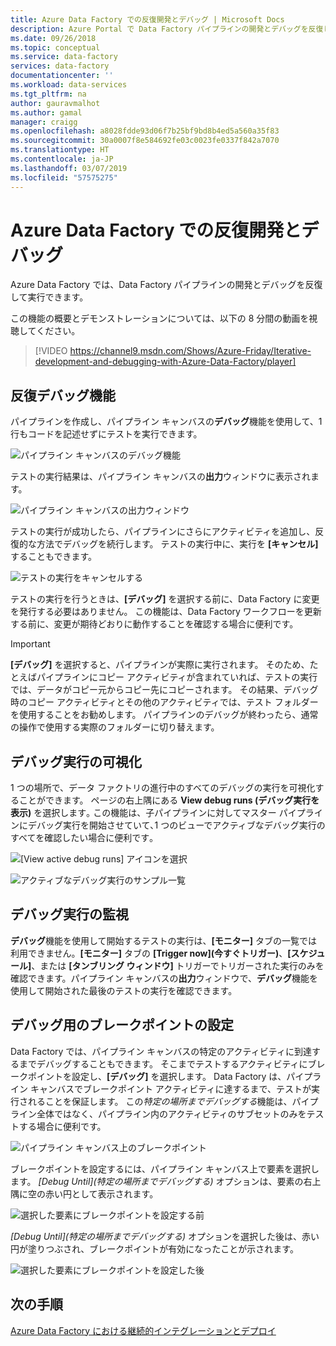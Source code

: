 ```yaml
---
title: Azure Data Factory での反復開発とデバッグ | Microsoft Docs
description: Azure Portal で Data Factory パイプラインの開発とデバッグを反復して実行する方法について説明します。
ms.date: 09/26/2018
ms.topic: conceptual
ms.service: data-factory
services: data-factory
documentationcenter: ''
ms.workload: data-services
ms.tgt_pltfrm: na
author: gauravmalhot
ms.author: gamal
manager: craigg
ms.openlocfilehash: a8028fdde93d06f7b25bf9bd8b4ed5a560a35f83
ms.sourcegitcommit: 30a0007f8e584692fe03c0023fe0337f842a7070
ms.translationtype: HT
ms.contentlocale: ja-JP
ms.lasthandoff: 03/07/2019
ms.locfileid: "57575275"
---
```

# <a name="iterative-development-and-debugging-with-azure-data-factory"></a>Azure Data Factory での反復開発とデバッグ

Azure Data Factory では、Data Factory パイプラインの開発とデバッグを反復して実行できます。

この機能の概要とデモンストレーションについては、以下の 8 分間の動画を視聴してください。

> [!VIDEO https://channel9.msdn.com/Shows/Azure-Friday/Iterative-development-and-debugging-with-Azure-Data-Factory/player]

## <a name="iterative-debugging-features"></a>反復デバッグ機能
パイプラインを作成し、パイプライン キャンバスの**デバッグ**機能を使用して、1 行もコードを記述せずにテストを実行できます。

![パイプライン キャンバスのデバッグ機能](media/iterative-development-debugging/iterative-development-image1.png)

テストの実行結果は、パイプライン キャンバスの**出力**ウィンドウに表示されます。

![パイプライン キャンバスの出力ウィンドウ](media/iterative-development-debugging/iterative-development-image2.png)

テストの実行が成功したら、パイプラインにさらにアクティビティを追加し、反復的な方法でデバッグを続行します。 テストの実行中に、実行を **[キャンセル]** することもできます。

![テストの実行をキャンセルする](media/iterative-development-debugging/iterative-development-image3.png)

テストの実行を行うときは、**[デバッグ]** を選択する前に、Data Factory に変更を発行する必要はありません。 この機能は、Data Factory ワークフローを更新する前に、変更が期待どおりに動作することを確認する場合に便利です。

> [!IMPORTANT]
> **[デバッグ]** を選択すると、パイプラインが実際に実行されます。 そのため、たとえばパイプラインにコピー アクティビティが含まれていれば、テストの実行では、データがコピー元からコピー先にコピーされます。 その結果、デバッグ時のコピー アクティビティとその他のアクティビティでは、テスト フォルダーを使用することをお勧めします。 パイプラインのデバッグが終わったら、通常の操作で使用する実際のフォルダーに切り替えます。

## <a name="visualizing-debug-runs"></a>デバッグ実行の可視化

1 つの場所で、データ ファクトリの進行中のすべてのデバッグの実行を可視化することができます。 ページの右上隅にある **View debug runs (デバッグ実行を表示)** を選択します｡ この機能は、子パイプラインに対してマスター パイプラインにデバッグ実行を開始させていて､1 つのビューでアクティブなデバッグ実行のすべてを確認したい場合に便利です｡

![[View active debug runs] アイコンを選択](media/iterative-development-debugging/view-debug-runs-image1.png)

![アクティブなデバッグ実行のサンプル一覧](media/iterative-development-debugging/view-debug-runs-image2.png)

## <a name="monitoring-debug-runs"></a>デバッグ実行の監視

**デバッグ**機能を使用して開始するテストの実行は、**[モニター]** タブの一覧では利用できません。**[モニター]** タブの **[Trigger now]\(今すぐトリガー\)**、**[スケジュール]**、または **[タンブリング ウィンドウ]** トリガーでトリガーされた実行のみを確認できます。パイプライン キャンバスの**出力**ウィンドウで、**デバッグ**機能を使用して開始された最後のテストの実行を確認できます。

## <a name="setting-breakpoints-for-debugging"></a>デバッグ用のブレークポイントの設定

Data Factory では、パイプライン キャンバスの特定のアクティビティに到達するまでデバッグすることもできます。 そこまでテストするアクティビティにブレークポイントを設定し、**[デバッグ]** を選択します。 Data Factory は、パイプライン キャンバスでブレークポイント アクティビティに達するまで、テストが実行されることを保証します。 この*特定の場所までデバッグする*機能は、パイプライン全体ではなく、パイプライン内のアクティビティのサブセットのみをテストする場合に便利です。

![パイプライン キャンバス上のブレークポイント](media/iterative-development-debugging/iterative-development-image4.png)

ブレークポイントを設定するには、パイプライン キャンバス上で要素を選択します。 *[Debug Until]\(特定の場所までデバッグする\)* オプションは、要素の右上隅に空の赤い円として表示されます。

![選択した要素にブレークポイントを設定する前](media/iterative-development-debugging/iterative-development-image5.png)

*[Debug Until]\(特定の場所までデバッグする\)* オプションを選択した後は、赤い円が塗りつぶされ、ブレークポイントが有効になったことが示されます。

![選択した要素にブレークポイントを設定した後](media/iterative-development-debugging/iterative-development-image6.png)

## <a name="next-steps"></a>次の手順
[Azure Data Factory における継続的インテグレーションとデプロイ](continuous-integration-deployment.md)
